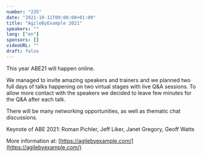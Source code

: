 ```yaml
---
number: "235"
date: "2021-10-11T09:00:00+01:00"
title: "AgileByExample 2021"
speakers: ""
lang: ["en"]
sponsors: []
videoURL: ""
draft: false
---
```


This year ABE21 will happen online.

We managed to invite amazing speakers and trainers and we planned two full days of talks happening on two virtual stages with live Q&A sessions. To allow more contact with the speakers we decided to leave few minutes for the Q&A after each talk.

There will be many networking opportunities, as well as thematic chat discussions.

Keynote of ABE 2021: Roman Pichler, Jeff Liker, Janet Gregory, Geoff Watts

More information at: [https://agilebyexample.com/](https://agilebyexample.com/)
